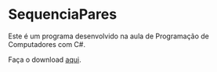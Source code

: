 # SequenciaPares

Este é um programa desenvolvido na aula de Programação de Computadores com C#.

Faça o download [aqui](dist.zip).
